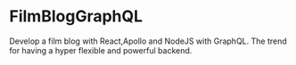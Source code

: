 # FilmBlogGraphQL
Develop a film blog with React,Apollo and NodeJS with GraphQL. The trend for having a hyper flexible and powerful backend.
